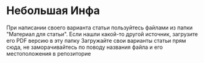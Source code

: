 # Небольшая Инфа
При написании своего варианта статьи пользуйтесь файлами из папки "Материал для статьи". Если нашли какой-то другой источник, загрузите его PDF версию в эту папку
Загружайте свои варианты статьи прям сюда, не заморачивайтесь по поводу названия файла и его местоположения в репозиторие
